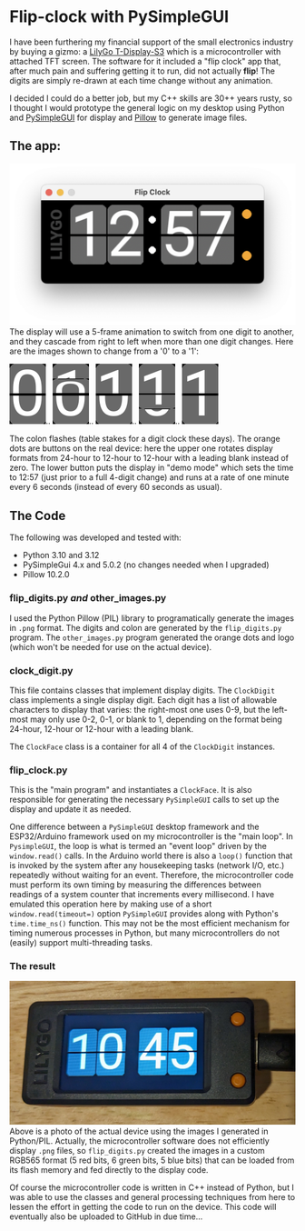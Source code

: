 # Flip-clock with PySimpleGUI

I have been furthering my financial support of the small electronics industry by
buying a gizmo: a [LilyGo T-Display-S3](https://www.lilygo.cc/products/t-display-s3?variant=42585826558133)
which is a microcontroller with attached TFT screen. The software for it included a "flip clock"
app that, after much pain and suffering getting it to run, did not actually **flip**!
The digits are simply re-drawn at each time change without any animation.

I decided I could do a better job, but my C++ skills are 30++ years rusty, so I thought
I would prototype the general logic on my desktop using Python and
[PySimpleGUI](https://www.pysimplegui.com/) for display and
[Pillow](https://pillow.readthedocs.io/en/stable/index.html) to generate image files.

## The app:

![app screenshot](assets/screenshot.png)
The display will use a 5-frame animation to switch from one digit to another, and they
cascade from right to left when more than one digit changes. Here are the images shown
to change from a '0' to a '1':

![0 digit](pngs/000.png)..
![0-to-1 step 1](pngs/011.png)..
![0-to-1 step 2](pngs/012.png)..
![0-to-1 step 3](pngs/013.png)..
![1 digit](pngs/110.png)

The colon flashes (table stakes for a digit clock these days).
The orange dots are buttons on the real device:
here the upper one rotates display formats from 24-hour to 12-hour to 12-hour with a
leading blank instead of zero. The lower button puts the display in "demo mode" which
sets the time to 12:57 (just prior to a full 4-digit change) and runs at a rate of one minute
every 6 seconds (instead of every 60 seconds as usual).

## The Code

The following was developed and tested with:

  - Python 3.10 and 3.12
  - PySimpleGui 4.x and 5.0.2 (no changes needed when I upgraded)
  - Pillow 10.2.0

### flip_digits.py *and* other_images.py

I used the Python Pillow (PIL) library to programatically generate the images in `.png`
format. The digits and colon are generated by the `flip_digits.py` program.
The `other_images.py` program generated the orange dots and logo (which won't be needed
for use on the actual device).

### clock_digit.py

This file contains classes that implement display digits.
The `ClockDigit` class implements a single display digit. Each digit has a list of
allowable characters to display that varies: the right-most one uses 0-9, but the
left-most may only use 0-2, 0-1, or blank to 1, depending on the format being 24-hour, 12-hour or 12-hour with a 
leading blank.

The `ClockFace` class is a container for all 4 of the `ClockDigit` instances.

### flip_clock.py

This is the "main program" and instantiates a `ClockFace`. It is also responsible for
generating the necessary `PySimpleGUI` calls to set up the display and update it as needed.

One difference between a `PySimpleGUI` desktop framework and the ESP32/Arduino framework used on my
microcontroller is the "main loop". In `PysimpleGUI`, the loop is what is termed an
"event loop" driven by the `window.read()` calls. In the Arduino world there is also a
`loop()` function that is invoked by the system after any housekeeping tasks
(network I/O, etc.) repeatedly without waiting for an event. Therefore, the
microcontroller code must perform its own timing by measuring the differences between
readings of a system counter that increments every millisecond. I have emulated this
operation here by making use of a short `window.read(timeout=)` option `PySimpleGUI` provides along with
Python's `time.time_ns()` function. This may not be the most efficient mechanism for
timing numerous processes in Python, but many microcontrollers do not (easily) support
multi-threading tasks.

### The result

![LILIYGO photo](assets/lilygo.jpg)
Above is a photo of the actual device using the images I generated in Python/PIL.
Actually, the microcontroller software does not efficiently display `.png` files,
so `flip_digits.py` created the images in a custom RGB565 format
(5 red bits, 6 green bits, 5 blue bits) that can be loaded from its flash memory
and fed directly to the display code.

Of course the microcontroller code is written in C++ instead of Python,
but I was able to use the classes and general processing techniques from here to
lessen the effort in getting the code to run on the device. This code will
eventually also be uploaded to GitHub in due time...
